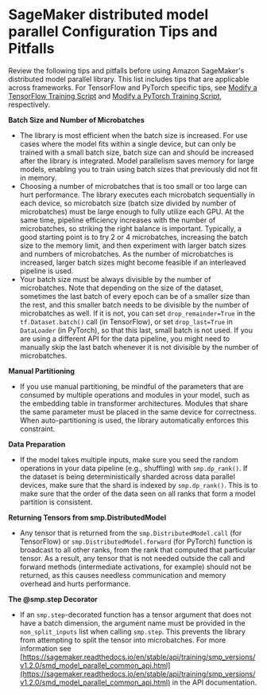 # SageMaker distributed model parallel Configuration Tips and Pitfalls<a name="model-parallel-customize-tips-pitfalls"></a>

Review the following tips and pitfalls before using Amazon SageMaker's distributed model parallel library\. This list includes tips that are applicable across frameworks\. For TensorFlow and PyTorch specific tips, see [Modify a TensorFlow Training Script](model-parallel-customize-training-script-tf.md) and [Modify a PyTorch Training Script](model-parallel-customize-training-script-pt.md), respectively\. 

**Batch Size and Number of Microbatches**
+ The library is most efficient when the batch size is increased\. For use cases where the model fits within a single device, but can only be trained with a small batch size, batch size can and should be increased after the library is integrated\. Model parallelism saves memory for large models, enabling you to train using batch sizes that previously did not fit in memory\.
+ Choosing a number of microbatches that is too small or too large can hurt performance\. The library executes each microbatch sequentially in each device, so microbatch size \(batch size divided by number of microbatches\) must be large enough to fully utilize each GPU\. At the same time, pipeline efficiency increases with the number of microbatches, so striking the right balance is important\. Typically, a good starting point is to try 2 or 4 microbatches, increasing the batch size to the memory limit, and then experiment with larger batch sizes and numbers of microbatches\. As the number of microbatches is increased, larger batch sizes might become feasible if an interleaved pipeline is used\.
+ Your batch size must be always divisible by the number of microbatches\. Note that depending on the size of the dataset, sometimes the last batch of every epoch can be of a smaller size than the rest, and this smaller batch needs to be divisible by the number of microbatches as well\. If it is not, you can set `drop_remainder=True` in the `tf.Dataset.batch()` call \(in TensorFlow\), or set `drop_last=True` in `DataLoader` \(in PyTorch\), so that this last, small batch is not used\. If you are using a different API for the data pipeline, you might need to manually skip the last batch whenever it is not divisible by the number of microbatches\.

**Manual Partitioning**
+ If you use manual partitioning, be mindful of the parameters that are consumed by multiple operations and modules in your model, such as the embedding table in transformer architectures\. Modules that share the same parameter must be placed in the same device for correctness\. When auto\-partitioning is used, the library automatically enforces this constraint\.

**Data Preparation**
+ If the model takes multiple inputs, make sure you seed the random operations in your data pipeline \(e\.g\., shuffling\) with `smp.dp_rank()`\. If the dataset is being deterministically sharded across data parallel devices, make sure that the shard is indexed by `smp.dp_rank()`\. This is to make sure that the order of the data seen on all ranks that form a model partition is consistent\.

**Returning Tensors from smp\.DistributedModel**
+ Any tensor that is returned from the `smp.DistributedModel.call` \(for TensorFlow\) or `smp.DistributedModel.forward` \(for PyTorch\) function is broadcast to all other ranks, from the rank that computed that particular tensor\. As a result, any tensor that is not needed outside the call and forward methods \(intermediate activations, for example\) should not be returned, as this causes needless communication and memory overhead and hurts performance\.

**The @smp\.step Decorator**
+ If an `smp.step`\-decorated function has a tensor argument that does not have a batch dimension, the argument name must be provided in the `non_split_inputs` list when calling `smp.step`\. This prevents the library from attempting to split the tensor into microbatches\. For more information see [https://sagemaker.readthedocs.io/en/stable/api/training/smp_versions/v1.2.0/smd_model_parallel_common_api.html](https://sagemaker.readthedocs.io/en/stable/api/training/smp_versions/v1.2.0/smd_model_parallel_common_api.html) in the API documentation\.